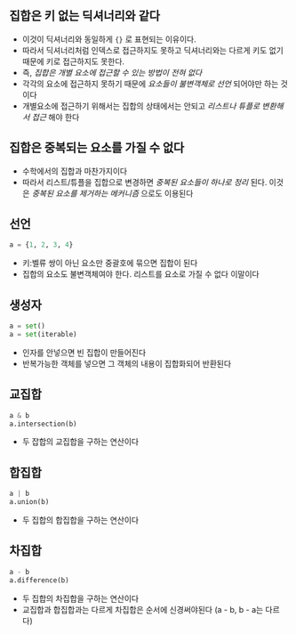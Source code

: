 ## 집합은 키 없는 딕셔너리와 같다

- 이것이 딕셔너리와 동일하게 `{}` 로 표현되는 이유이다.
- 따라서 딕셔너리처럼 인덱스로 접근하지도 못하고 딕셔너리와는 다르게 키도 없기 때문에 키로 접근하지도 못한다.
- 즉, *집합은 개별 요소에 접근할 수 있는 방법이 전혀 없다*
- 각각의 요소에 접근하지 못하기 때문에 *요소들이 불변객체로 선언* 되어야만 하는 것이다
- 개별요소에 접근하기 위해서는 집합의 상태에서는 안되고 *리스트나 튜플로 변환해서 접근* 해야 한다

## 집합은 중복되는 요소를 가질 수 없다

- 수학에서의 집합과 마찬가지이다
- 따라서 리스트/튜플을 집합으로 변경하면 *중복된 요소들이 하나로 정리* 된다. 이것은 *중복된 요소를 제거하는 메커니즘* 으로도 이용된다

## 선언

```python
a = {1, 2, 3, 4}
```

- 키:벨류 쌍이 아닌 요소만 중괄호에 묶으면 집합이 된다
- 집합의 요소도 불변객체여야 한다. 리스트를 요소로 가질 수 없다 이말이다

## 생성자

```python
a = set()
a = set(iterable)
```

- 인자를 안넣으면 빈 집합이 만들어진다
- 반복가능한 객체를 넣으면 그 객체의 내용이 집합화되어 반환된다

## 교집합

```python
a & b
a.intersection(b)
```

- 두 잡합의 교집합을 구하는 연산이다

## 합집합

```python
a | b
a.union(b)
```

- 두 집합의 합집합을 구하는 연산이다

## 차집합

```python
a - b
a.difference(b)
```

- 두 집합의 차집합을 구하는 연산이다
- 교집합과 합집합과는 다르게 차집합은 순서에 신경써야된다 (a - b, b - a는 다르다)